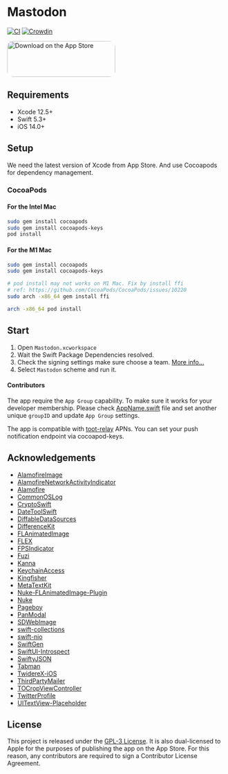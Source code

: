 # Mastodon
[![CI](https://github.com/mastodon/mastodon-ios/actions/workflows/main.yml/badge.svg)](https://github.com/mastodon/mastodon-ios/actions/workflows/main.yml) [![Crowdin](https://badges.crowdin.net/mastodon-for-ios/localized.svg)](https://crowdin.com/project/mastodon-for-ios)


<a href="https://apps.apple.com/us/app/mastodon-for-iphone/id1571998974?itsct=apps_box_badge&amp;itscg=30200" style="display: inline-block; overflow: hidden; border-top-left-radius: 13px; border-top-right-radius: 13px; border-bottom-right-radius: 13px; border-bottom-left-radius: 13px; width: 250px; height: 83px;"><img src="https://tools.applemediaservices.com/api/badges/download-on-the-app-store/black/en-us?size=250x83&amp;releaseDate=1627603200&h=72b0c8495c2c0af1291efef280c4c2c1" alt="Download on the App Store" style="border-top-left-radius: 13px; border-top-right-radius: 13px; border-bottom-right-radius: 13px; border-bottom-left-radius: 13px; width: 250px; height: 83px;"></a>

## Requirements

- Xcode 12.5+
- Swift 5.3+
- iOS 14.0+

## Setup
We need the latest version of Xcode from App Store. And use Cocoapods for dependency management.

### CocoaPods

#### For the Intel Mac

```zsh
sudo gem install cocoapods
sudo gem install cocoapods-keys
pod install
```

#### For the M1 Mac

```zsh
sudo gem install cocoapods
sudo gem install cocoapods-keys

# pod install may not works on M1 Mac. Fix by install ffi
# ref: https://github.com/CocoaPods/CocoaPods/issues/10220
sudo arch -x86_64 gem install ffi

arch -x86_64 pod install
```

## Start

1. Open `Mastodon.xcworkspace` 
2. Wait the Swift Package Dependencies resolved. 
2. Check the signing settings make sure choose a team. [More info…](https://help.apple.com/xcode/mac/current/#/dev23aab79b4)
3. Select `Mastodon` scheme and run it.

#### Contributors
The app require the `App Group` capability. To make sure it works for your developer membership. Please check [AppName.swift](AppShared/AppName.swift) file and set another unique `groupID` and update `App Group` settings.

The app is compatible with [toot-relay](https://github.com/DagAgren/toot-relay) APNs. You can set your push notification endpoint via cocoapod-keys.


## Acknowledgements

- [AlamofireImage](https://github.com/Alamofire/AlamofireImage)
- [AlamofireNetworkActivityIndicator](https://github.com/Alamofire/AlamofireNetworkActivityIndicator)
- [Alamofire](https://github.com/Alamofire/Alamofire)
- [CommonOSLog](https://github.com/mainasuk/CommonOSLog)
- [CryptoSwift](https://github.com/krzyzanowskim/CryptoSwift)
- [DateToolSwift](https://github.com/MatthewYork/DateTools)
- [DiffableDataSources](https://github.com/ra1028/DiffableDataSources)
- [DifferenceKit](https://github.com/ra1028/DifferenceKit)
- [FLAnimatedImage](https://github.com/Flipboard/FLAnimatedImage)
- [FLEX](https://github.com/FLEXTool/FLEX)
- [FPSIndicator](https://github.com/MainasuK/FPSIndicator)
- [Fuzi](https://github.com/cezheng/Fuzi)
- [Kanna](https://github.com/tid-kijyun/Kanna)
- [KeychainAccess](https://github.com/kishikawakatsumi/KeychainAccess.git)
- [Kingfisher](https://github.com/onevcat/Kingfisher)
- [MetaTextKit](https://github.com/TwidereProject/MetaTextKit)
- [Nuke-FLAnimatedImage-Plugin](https://github.com/kean/Nuke-FLAnimatedImage-Plugin)
- [Nuke](https://github.com/kean/Nuke)
- [Pageboy](https://github.com/uias/Pageboy#the-basics)
- [PanModal](https://github.com/slackhq/PanModal.git)
- [SDWebImage](https://github.com/SDWebImage/SDWebImage)
- [swift-collections](https://github.com/apple/swift-collections)
- [swift-nio](https://github.com/apple/swift-nio)
- [SwiftGen](https://github.com/SwiftGen/SwiftGen)
- [SwiftUI-Introspect](https://github.com/siteline/SwiftUI-Introspect)
- [SwiftyJSON](https://github.com/SwiftyJSON/SwiftyJSON)
- [Tabman](https://github.com/uias/Tabman)
- [TwidereX-iOS](https://github.com/TwidereProject/TwidereX-iOS)
- [ThirdPartyMailer](https://github.com/vtourraine/ThirdPartyMailer)
- [TOCropViewController](https://github.com/TimOliver/TOCropViewController)
- [TwitterProfile](https://github.com/OfTheWolf/TwitterProfile)
- [UITextView-Placeholder](https://github.com/devxoul/UITextView-Placeholder)

## License

This project is released under the [GPL-3 License](./LICENSE). It is also dual-licensed to Apple for the purposes of publishing the app on the App Store. For this reason, any contributors are required to sign a Contributor License Agreement.
